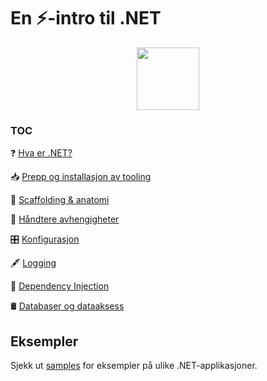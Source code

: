 <h1>En ⚡️-intro til .NET</h1>
<p align="center">
<img src=https://upload.wikimedia.org/wikipedia/commons/e/ee/.NET_Core_Logo.svg width=100/>
</p>

### TOC

❓ [Hva er .NET?](./docs/DOTNET.md)

📥 [Prepp og installasjon av tooling](./docs/PREPP.md)

🩻 [Scaffolding & anatomi](./docs/anatomi/README.md)

🍝 [Håndtere avhengigheter](./docs/AVHENGIGHETER.md)

🎛️ [Konfigurasjon](./docs/KONFIGURASJON.md)

🖋️ [Logging](./docs/LOGGING.md)

🐸 [Dependency Injection](./docs/DI.md)

🛢️ [Databaser og dataaksess](./docs/DATA.md)

## Eksempler

Sjekk ut [samples](./samples/) for eksempler på ulike .NET-applikasjoner.
